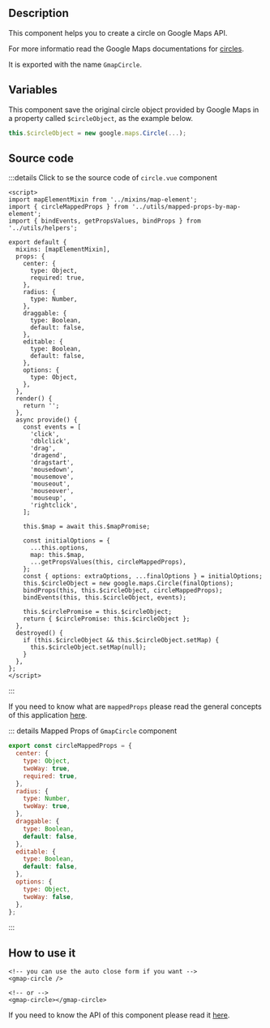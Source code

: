 ## Description

This component helps you to create a circle on Google Maps API.

For more informatio read the Google Maps documentations for [circles](https://developers.google.com/maps/documentation/javascript/examples/circle-simple#maps_circle_simple-javascript).

It is exported with the name `GmapCircle`.

## Variables

This component save the original circle object provided by Google Maps in a property called `$circleObject`, as the example below.

```javascript
this.$circleObject = new google.maps.Circle(...);
```

## Source code

:::details Click to se the source code of <code>circle.vue</code> component

```vue
<script>
import mapElementMixin from '../mixins/map-element';
import { circleMappedProps } from '../utils/mapped-props-by-map-element';
import { bindEvents, getPropsValues, bindProps } from '../utils/helpers';

export default {
  mixins: [mapElementMixin],
  props: {
    center: {
      type: Object,
      required: true,
    },
    radius: {
      type: Number,
    },
    draggable: {
      type: Boolean,
      default: false,
    },
    editable: {
      type: Boolean,
      default: false,
    },
    options: {
      type: Object,
    },
  },
  render() {
    return '';
  },
  async provide() {
    const events = [
      'click',
      'dblclick',
      'drag',
      'dragend',
      'dragstart',
      'mousedown',
      'mousemove',
      'mouseout',
      'mouseover',
      'mouseup',
      'rightclick',
    ];

    this.$map = await this.$mapPromise;

    const initialOptions = {
      ...this.options,
      map: this.$map,
      ...getPropsValues(this, circleMappedProps),
    };
    const { options: extraOptions, ...finalOptions } = initialOptions;
    this.$circleObject = new google.maps.Circle(finalOptions);
    bindProps(this, this.$circleObject, circleMappedProps);
    bindEvents(this, this.$circleObject, events);

    this.$circlePromise = this.$circleObject;
    return { $circlePromise: this.$circleObject };
  },
  destroyed() {
    if (this.$circleObject && this.$circleObject.setMap) {
      this.$circleObject.setMap(null);
    }
  },
};
</script>
```

:::

If you need to know what are `mappedProps` please read the general concepts of this application [here](/examples/#mapped-props).

::: details Mapped Props of <code>GmapCircle</code> component

```javascript
export const circleMappedProps = {
  center: {
    type: Object,
    twoWay: true,
    required: true,
  },
  radius: {
    type: Number,
    twoWay: true,
  },
  draggable: {
    type: Boolean,
    default: false,
  },
  editable: {
    type: Boolean,
    default: false,
  },
  options: {
    type: Object,
    twoWay: false,
  },
};
```

:::

## How to use it

```vue
<!-- you can use the auto close form if you want -->
<gmap-circle />

<!-- or -->
<gmap-circle></gmap-circle>
```

If you need to know the API of this component please read it [here](/code/components/circle.html).
